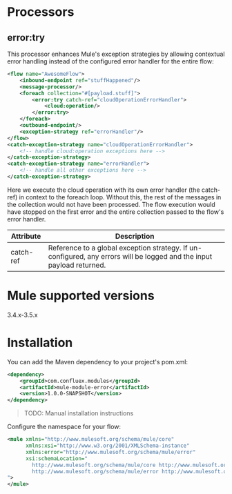 # Processors

## error:try

This processor enhances Mule's exception strategies by allowing contextual error handling instead of the configured
error handler for the entire flow: 

```xml
<flow name="AwesomeFlow">
    <inbound-endpoint ref="stuffHappened"/>
    <message-processor/>     
    <foreach collection="#[payload.stuff]">
        <error:try catch-ref="cloudOperationErrorHandler">
            <cloud:operation/>
        </error:try>
    </foreach>
    <outbound-endpoint/>
    <exception-strategy ref="errorHandler"/>
</flow>
<catch-exception-strategy name="cloudOperationErrorHandler">
    <!-- handle cloud:operation exceptions here -->  
</catch-exception-strategy>
<catch-exception-strategy name="errorHandler">
    <!-- handle all other exceptions here -->  
</catch-exception-strategy>
```

Here we execute the cloud operation with its own error handler (the catch-ref) in context to the 
foreach loop. Without this, the rest of the messages in the collection would not have been processed. The flow
execution would have stopped on the first error and the entire collection passed to the flow's error handler.



| Attribute     | Description   |
| ------------- |---------------| 
| catch-ref     | Reference to a global exception strategy. If un-configured, any errors will be logged and the input payload returned.|


# Mule supported versions

3.4.x-3.5.x

# Installation 

You can add the Maven dependency to your project's pom.xml:

```xml
<dependency>
    <groupId>com.confluex.modules</groupId>
    <artifactId>mule-module-error</artifactId>
    <version>1.0.0-SNAPSHOT</version>
</dependency>
```

> TODO: Manual installation instructions


Configure the namespace for your flow:

```xml
<mule xmlns="http://www.mulesoft.org/schema/mule/core"
      xmlns:xsi="http://www.w3.org/2001/XMLSchema-instance"
      xmlns:error="http://www.mulesoft.org/schema/mule/error"
      xsi:schemaLocation="
        http://www.mulesoft.org/schema/mule/core http://www.mulesoft.org/schema/mule/core/current/mule.xsd
        http://www.mulesoft.org/schema/mule/error http://www.mulesoft.org/schema/mule/error/current/mule-error.xsd
">
</mule>
```
